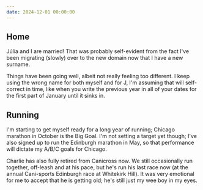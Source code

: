 ```yaml
---
date: 2024-12-01 00:00:00
---
```


## Home

Júlia and I are married! That was probably self-evident from the fact I've been migrating (slowly) over to the new domain now that I have a new surname.

Things have been going well, albeit not really feeling too different. I keep using the wrong name for both myself and for J, I'm assuming that will self-correct in time, like when you write the previous year in all of your dates for the first part of January until it sinks in.

## Running

I'm starting to get myself ready for a long year of running; Chicago marathon in October is the Big Goal. I'm not setting a target yet though; I've also signed up to run the Edinburgh marathon in May, so that performance will dictate my A/B/C goals for Chicago.

Charlie has also fully retired from Canicross now. We still occasionally run together, off-leash and at his pace, but he's run his last race now (at the annual Cani-sports Edinburgh race at Whitekirk Hill). It was very emotional for me to accept that he is getting old; he's still just my wee boy in my eyes.
